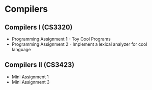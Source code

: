 # Compilers
## Compilers I (CS3320)
  - Programming Assignment 1 - Toy Cool Programs
  - Programming Assignment 2 - Implement a lexical analyzer for cool language
## Compilers II (CS3423)
  - Mini Assignment 1 
  - Mini Assignment 3
